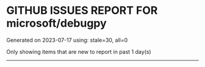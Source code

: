 
# GITHUB ISSUES REPORT FOR microsoft/debugpy


Generated on 2023-07-17 using: stale=30, all=0


Only showing items that are new to report in past 1 day(s)


---
